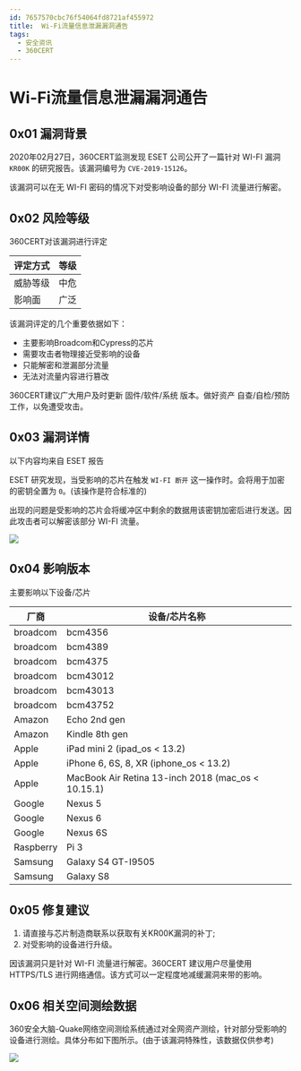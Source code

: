 ```yaml
---
id: 7657570cbc76f54064fd8721af455972
title:  Wi-Fi流量信息泄漏漏洞通告
tags: 
  - 安全资讯
  - 360CERT
---
```


#  Wi-Fi流量信息泄漏漏洞通告

0x01 漏洞背景
---------


2020年02月27日，360CERT监测发现 ESET 公司公开了一篇针对 WI-FI 漏洞 `KR00K` 的研究报告。该漏洞编号为 `CVE-2019-15126`。


该漏洞可以在无 WI-FI 密码的情况下对受影响设备的部分 WI-FI 流量进行解密。


0x02 风险等级
---------


360CERT对该漏洞进行评定




| 评定方式 | 等级 |
| --- | --- |
| 威胁等级 | 中危 |
| 影响面 | 广泛 |


该漏洞评定的几个重要依据如下：


* 主要影响Broadcom和Cypress的芯片
* 需要攻击者物理接近受影响的设备
* 只能解密和泄漏部分流量
* 无法对流量内容进行篡改


360CERT建议广大用户及时更新 固件/软件/系统 版本。做好资产 自查/自检/预防 工作，以免遭受攻击。


0x03 漏洞详情
---------


以下内容均来自 ESET 报告


ESET 研究发现，当受影响的芯片在触发 `WI-FI 断开` 这一操作时。会将用于加密的密钥全置为 `0`。(该操作是符合标准的)


出现的问题是受影响的芯片会将缓冲区中剩余的数据用该密钥加密后进行发送。因此攻击者可以解密该部分 WI-FI 流量。


![](https://p403.ssl.qhimgs4.com/t0129b679e5025bb0c3.png)


0x04 影响版本
---------


主要影响以下设备/芯片




| 厂商 | 设备/芯片名称 |
| --- | --- |
| broadcom | bcm4356 |
| broadcom | bcm4389 |
| broadcom | bcm4375 |
| broadcom | bcm43012 |
| broadcom | bcm43013 |
| broadcom | bcm43752 |
| Amazon | Echo 2nd gen |
| Amazon | Kindle 8th gen |
| Apple | iPad mini 2 (ipad\_os < 13.2) |
| Apple | iPhone 6, 6S, 8, XR (iphone\_os < 13.2) |
| Apple | MacBook Air Retina 13-inch 2018 (mac\_os < 10.15.1) |
| Google | Nexus 5 |
| Google | Nexus 6 |
| Google | Nexus 6S |
| Raspberry | Pi 3 |
| Samsung | Galaxy S4 GT-I9505 |
| Samsung | Galaxy S8 |


0x05 修复建议
---------


1. 请直接与芯片制造商联系以获取有关KR00K漏洞的补丁;
2. 对受影响的设备进行升级。


因该漏洞只是针对 WI-FI 流量进行解密。360CERT 建议用户尽量使用 HTTPS/TLS 进行网络通信。该方式可以一定程度地减缓漏洞来带的影响。


0x06 相关空间测绘数据
-------------


360安全大脑-Quake网络空间测绘系统通过对全网资产测绘，针对部分受影响的设备进行测绘。具体分布如下图所示。(由于该漏洞特殊性，该数据仅供参考)


![](https://p403.ssl.qhimgs4.com/t01a4ac5eb674d0ada3.png)


